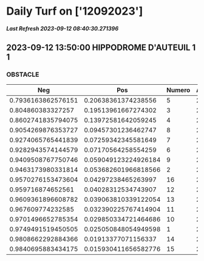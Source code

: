 # Daily Turf on ['12092023']
##### Last Refresh 2023-09-12 08:40:30.271396

## 2023-09-12 13:50:00 HIPPODROME D'AUTEUIL 1 1
### OBSTACLE

| Neg  | Pos  | Numero  | Arrived |
|------|------|---------|---------|
| 0.7936163862576151 | 0.20638361374238556 | 5 | 20.0 |
| 0.804860383327257 | 0.19513961667274302 | 3 | 20.0 |
| 0.8602741835794075 | 0.13972581642059245 | 4 | 20.0 |
| 0.9054269876353727 | 0.09457301236462747 | 8 | 20.0 |
| 0.9274065765441839 | 0.07259342345581649 | 7 | 20.0 |
| 0.9282943574144579 | 0.07170564258554259 | 6 | 20.0 |
| 0.9409508767750746 | 0.059049123224926184 | 9 | 20.0 |
| 0.9463173980331814 | 0.053682601966818566 | 2 | 20.0 |
| 0.9570276153473604 | 0.04297238465263997 | 16 | 20.0 |
| 0.959716874652561 | 0.04028312534743907 | 12 | 20.0 |
| 0.9609361896608782 | 0.039063810339122054 | 13 | 20.0 |
| 0.967609774232585 | 0.032390225767414904 | 11 | 20.0 |
| 0.9701496652785354 | 0.029850334721464686 | 10 | 20.0 |
| 0.9749491519450505 | 0.025050848054949598 | 1 | 20.0 |
| 0.9808662292884366 | 0.01913377071156337 | 14 | 20.0 |
| 0.9840695883434175 | 0.015930411656582776 | 15 | 20.0 |

